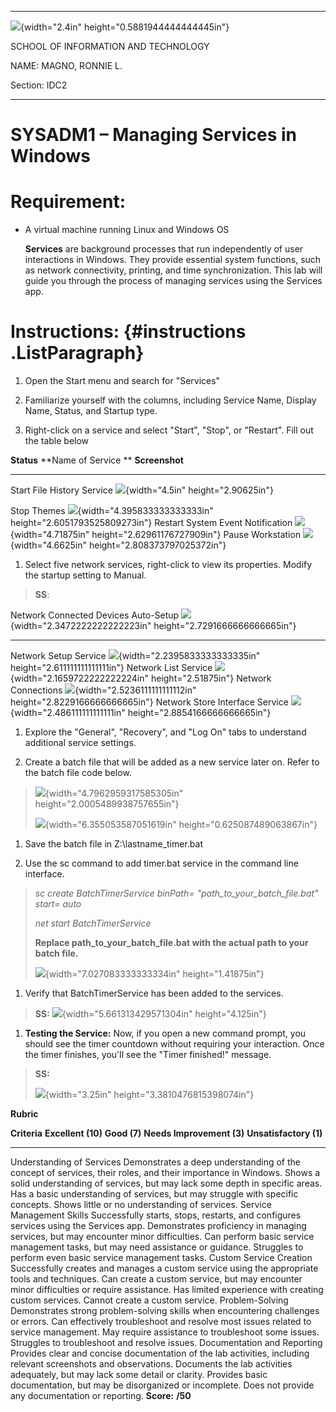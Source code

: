   -------------------------------------------------------------------- -------------------------- ---
  ![](media/image1.png){width="2.4in" height="0.5881944444444445in"}

  SCHOOL OF INFORMATION AND TECHNOLOGY

  NAME: MAGNO, RONNIE L.

  Section: IDC2
  -------------------------------------------------------------------- -------------------------- ---

SYSADM1 – Managing Services in Windows
======================================

Requirement: 
=============

-   A virtual machine running Linux and Windows OS

    **Services** are background processes that run independently of user
    interactions in Windows. They provide essential system functions,
    such as network connectivity, printing, and time synchronization.
    This lab will guide you through the process of managing services
    using the Services app.

Instructions:  {#instructions .ListParagraph}
==============

1.  Open the Start menu and search for "Services"

2.  Familiarize yourself with the columns, including Service Name,
    Display Name, Status, and Startup type.

3.  Right-click on a service and select "Start", "Stop", or "Restart".
    Fill out the table below

  **Status**   **Name of Service **        **Screenshot**
  ------------ --------------------------- ----------------------------------------------------------------------------------
  Start        File History Service        ![](media/image2.png){width="4.5in" height="2.90625in"}
                                           
  Stop         Themes                      ![](media/image3.png){width="4.395833333333333in" height="2.6051793525809273in"}
  Restart      System Event Notification   ![](media/image4.png){width="4.71875in" height="2.62961176727909in"}
  Pause        Workstation                 ![](media/image5.png){width="4.6625in" height="2.808373797025372in"}

1.  Select five network services, right-click to view its properties.
    Modify the startup setting to Manual.

> **SS**:

  Network Connected Devices Auto-Setup   ![](media/image6.png){width="2.3472222222222223in" height="2.7291666666666665in"}
  -------------------------------------- -----------------------------------------------------------------------------------
  Network Setup Service                  ![](media/image7.png){width="2.2395833333333335in" height="2.611111111111111in"}
  Network List Service                   ![](media/image8.png){width="2.1659722222222224in" height="2.51875in"}
  Network Connections                    ![](media/image9.png){width="2.5236111111111112in" height="2.8229166666666665in"}
  Network Store Interface Service        ![](media/image10.png){width="2.486111111111111in" height="2.8854166666666665in"}

1.  Explore the "General", "Recovery", and "Log On" tabs to understand
    additional service settings.

2.  Create a batch file that will be added as a new service later on.
    Refer to the batch file code below.

> ![](media/image11.png){width="4.7962959317585305in"
> height="2.0005489938757655in"}
>
> ![](media/image12.png){width="6.355053587051619in"
> height="0.625087489063867in"}

1.  Save the batch file in Z:\\lastname\_timer.bat

2.  Use the sc command to add timer.bat service in the command
    line interface.

> *sc create BatchTimerService binPath=
> "path\_to\_your\_batch\_file.bat" start= auto*
>
> *net start BatchTimerService*
>
> **Replace path\_to\_your\_batch\_file.bat with the actual path to your
> batch file.**
>
> ![](media/image13.png){width="7.027083333333334in" height="1.41875in"}

1.  Verify that BatchTimerService has been added to the services.

> **SS:** ![](media/image14.png){width="5.661313429571304in"
> height="4.125in"}

1.  **Testing the Service:** Now, if you open a new command prompt, you
    should see the timer countdown without requiring your interaction.
    Once the timer finishes, you'll see the "Timer finished!" message.

> **SS:**
>
> ![](media/image15.png){width="3.25in" height="3.3810476815398074in"}

**Rubric**

  **Criteria**                  **Excellent (10)**                                                                                                 **Good (7)**                                                                               **Needs Improvement (3)**                                                          **Unsatisfactory (1)**
  ----------------------------- ------------------------------------------------------------------------------------------------------------------ ------------------------------------------------------------------------------------------ ---------------------------------------------------------------------------------- -----------------------------------------------------------
  Understanding of Services     Demonstrates a deep understanding of the concept of services, their roles, and their importance in Windows.        Shows a solid understanding of services, but may lack some depth in specific areas.        Has a basic understanding of services, but may struggle with specific concepts.    Shows little or no understanding of services.
  Service Management Skills     Successfully starts, stops, restarts, and configures services using the Services app.                              Demonstrates proficiency in managing services, but may encounter minor difficulties.       Can perform basic service management tasks, but may need assistance or guidance.   Struggles to perform even basic service management tasks.
  Custom Service Creation       Successfully creates and manages a custom service using the appropriate tools and techniques.                      Can create a custom service, but may encounter minor difficulties or require assistance.   Has limited experience with creating custom services.                              Cannot create a custom service.
  Problem-Solving               Demonstrates strong problem-solving skills when encountering challenges or errors.                                 Can effectively troubleshoot and resolve most issues related to service management.        May require assistance to troubleshoot some issues.                                Struggles to troubleshoot and resolve issues.
  Documentation and Reporting   Provides clear and concise documentation of the lab activities, including relevant screenshots and observations.   Documents the lab activities adequately, but may lack some detail or clarity.              Provides basic documentation, but may be disorganized or incomplete.               Does not provide any documentation or reporting.
  **Score:**                    **/50**
